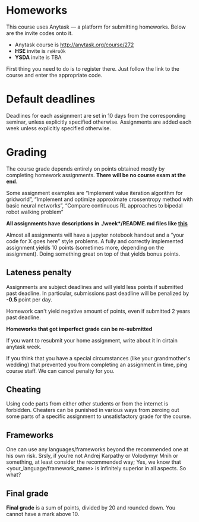 # Homeworks
This course uses Anytask — a platform for submitting homeworks. Below are the invite codes onto it.

* Anytask course is http://anytask.org/course/272
* **HSE** invite is `reHroOk`
* **YSDA** invite is TBA


First thing you need to do is to register there. Just follow the link to the course and enter the appropriate code.


# Default deadlines
Deadlines for each assignment are set in 10 days from the corresponding seminar, unless explicitly specified otherwise.
Assignments are added each week unless explicitly specified otherwise.


# Grading

The course grade depends entirely on points obtained mostly by completing homework assignments. __There will be no course exam at the end.__

Some assignment examples are “Implement value iteration algorithm for gridworld”, “Implement and optimize approximate crossentropy method with basic neural networks”, “Compare continuous RL approaches to bipedal robot walking problem”

__All assignments have descriptions in ./week*/README.md files like [this](https://github.com/yandexdataschool/Practical_RL/blob/master/week0/README.md)__

Almost all assignments will have a jupyter notebook handout and a “your code for X goes here” style problems.
A fully and correctly implemented assignment yields 10 points (sometimes more, depending on the assignment). Doing something great on top of that yields bonus points.

## Lateness penalty
Assignments are subject deadlines and will yield less points if submitted past deadline.
In particular, submissions past deadline will be penalized by __-0.5__ point per day.

Homework can't yield negative amount of points, even if submitted 2 years past deadline.

__Homeworks that got imperfect grade can be re-submitted__

If you want to resubmit your home assignment, write about it in cirtain anytask week.

If you think that you have a special circumstances (like your grandmother's wedding) that prevented you from completing an assignment in time, ping course staff. We can cancel penalty for you.

## Cheating 
Using code parts from either other students or from the internet is forbidden. Cheaters can be punished in various ways from zeroing out some parts of a specific assignment to unsatisfactory grade for the course.  

## Frameworks
One can use any languages/frameworks beyond the recommended one at his own risk.
Srsly, if you’re not Andrej Karpathy or Volodymyr Mnih or something, at least consider the recommended way;
Yes, we know that <your_language/framework_name> is infinitely superior in all aspects. So what?

## Final grade

__Final grade__ is a sum of points, divided by 20 and rounded down. You cannot have a mark above 10. 


